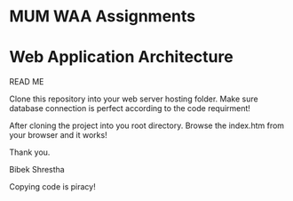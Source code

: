 # MUM WAA Assignments
# Web Application Architecture
READ ME

Clone this repository into your web server hosting folder. Make sure database connection is perfect according to the code requirment!

After cloning the project into you root directory. Browse the index.htm from your browser and it works!

Thank you. 

Bibek Shrestha

Copying code is piracy!
